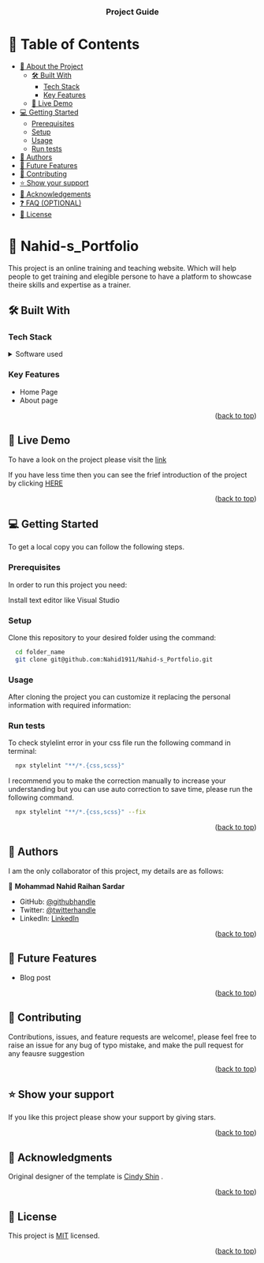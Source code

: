 <a name="readme-top"></a>
<div align="center">

  <h3><b>Project Guide</b></h3>

</div>

<!-- TABLE OF CONTENTS -->

# 📗 Table of Contents

- [📖 About the Project](#about-project)
  - [🛠 Built With](#built-with)
    - [Tech Stack](#tech-stack)
    - [Key Features](#key-features)
  - [🚀 Live Demo](#live-demo)
- [💻 Getting Started](#getting-started)
  - [Prerequisites](#prerequisites)
  - [Setup](#setup)
  - [Usage](#usage)
  - [Run tests](#run-tests)
- [👥 Authors](#authors)
- [🔭 Future Features](#future-features)
- [🤝 Contributing](#contributing)
- [⭐️ Show your support](#support)
- [🙏 Acknowledgements](#acknowledgements)
- [❓ FAQ (OPTIONAL)](#faq)
- [📝 License](#license)

<!-- PROJECT DESCRIPTION -->

# 📖 Nahid-s_Portfolio <a name="about-project"></a>

This project is an online training and teaching website. Which will help people to get training and elegible persone to have a platform to showcase theire skills and expertise as a trainer.

## 🛠 Built With <a name="built-with"></a>

### Tech Stack <a name="tech-stack"></a>

<details>
  <summary>Software used</summary>
  <ul>
    <li><a href=" ">HTML</a></li>
    <li><a href=" ">CSS</a></li>
    <li><a href=" ">JavaScript</a></li>
  </ul>
</details>

<!-- Features -->

### Key Features <a name="key-features"></a>

- Home Page
- About page

<p align="right">(<a href="#readme-top">back to top</a>)</p>

<!-- LIVE DEMO -->

## 🚀 Live Demo <a name="live-demo"></a>

To have a look on the project please visit the <a href="https://nahid1911.github.io/MV-Capstone-1-Module-1/">link</a>


If you have less time then you can see the frief introduction of the project by clicking <a href="https://www.loom.com/share/d5d5c4548bc5479aa11aa401e4d87466">HERE</a>

<p align="right">(<a href="#readme-top">back to top</a>)</p>

<!-- GETTING STARTED -->

## 💻 Getting Started <a name="getting-started"></a>

To get a local copy you can follow the following steps.

### Prerequisites

In order to run this project you need:

Install text editor like Visual Studio

### Setup

Clone this repository to your desired folder using the command:

```sh
  cd folder_name
  git clone git@github.com:Nahid1911/Nahid-s_Portfolio.git
```
### Usage

After cloning the project you can customize it replacing the personal information with required information:

### Run tests

To check stylelint error in your css file run the following command in terminal:

```sh
  npx stylelint "**/*.{css,scss}"
```
I recommend you to make the correction manually to increase your understanding but you can use auto correction to save time, please run the following command.
```sh
  npx stylelint "**/*.{css,scss}" --fix
```

<p align="right">(<a href="#readme-top">back to top</a>)</p>

<!-- AUTHORS -->

## 👥 Authors <a name="authors"></a>

I am the only collaborator of this project, my details are as follows:

👤 **Mohammad Nahid Raihan Sardar**

- GitHub: [@githubhandle](https://github.com/Nahid1911)
- Twitter: [@twitterhandle](https://twitter.com/Nahid1911)
- LinkedIn: [LinkedIn](https://www.linkedin.com/in/nahidraihan/)

<p align="right">(<a href="#readme-top">back to top</a>)</p>

<!-- FUTURE FEATURES -->

## 🔭 Future Features <a name="future-features"></a>

- Blog post

<p align="right">(<a href="#readme-top">back to top</a>)</p>

<!-- CONTRIBUTING -->

## 🤝 Contributing <a name="contributing"></a>

Contributions, issues, and feature requests are welcome!, please feel free to raise an issue for any bug of typo mistake, and make the pull request for any feausre suggestion

<p align="right">(<a href="#readme-top">back to top</a>)</p>

<!-- SUPPORT -->

## ⭐️ Show your support <a name="support"></a>

If you like this project please show your support by giving stars.

<p align="right">(<a href="#readme-top">back to top</a>)</p>

<!-- ACKNOWLEDGEMENTS -->

## 🙏 Acknowledgments <a name="acknowledgements"></a>

Original designer of the template is <a href = "https://www.behance.net/adagio07">Cindy Shin</a> .

<p align="right">(<a href="#readme-top">back to top</a>)</p>

<!-- LICENSE -->

## 📝 License <a name="license"></a>

This project is [MIT](./LICENSE.md) licensed.

<p align="right">(<a href="#readme-top">back to top</a>)</p>
